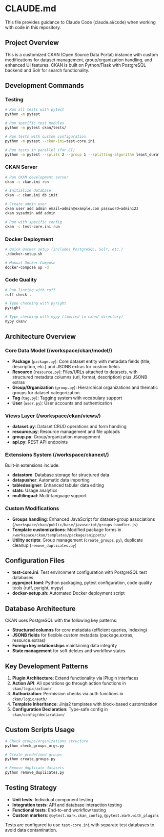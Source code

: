 # CLAUDE.md

This file provides guidance to Claude Code (claude.ai/code) when working with code in this repository.

## Project Overview

This is a customized CKAN (Open Source Data Portal) instance with custom modifications for dataset management, group/organization handling, and enhanced UI features. CKAN is built on Python/Flask with PostgreSQL backend and Solr for search functionality.

## Development Commands

### Testing
```bash
# Run all tests with pytest
python -m pytest

# Run specific test modules
python -m pytest ckan/tests/

# Run tests with custom configuration
python -m pytest --ckan-ini=test-core.ini

# Run tests in parallel (for CI)
python -m pytest --splits 2 --group 1 --splitting-algorithm least_duration
```

### CKAN Server
```bash
# Run CKAN development server
ckan -c ckan.ini run

# Initialize database
ckan -c ckan.ini db init

# Create admin user
ckan user add admin email=admin@example.com password=admin123
ckan sysadmin add admin

# Run with specific config
ckan -c test-core.ini run
```

### Docker Deployment
```bash
# Quick Docker setup (includes PostgreSQL, Solr, etc.)
./docker-setup.sh

# Manual Docker Compose
docker-compose up -d
```

### Code Quality
```bash
# Run linting with ruff
ruff check .

# Type checking with pyright
pyright

# Type checking with mypy (limited to ckan/ directory)
mypy ckan/
```

## Architecture Overview

### Core Data Model (/workspace/ckan/model/)
- **Package** (`package.py`): Core dataset entity with metadata fields (title, description, etc.) and JSONB extras for custom fields
- **Resource** (`resource.py`): Files/URLs attached to datasets, with structured metadata columns (url, format, description) plus JSONB extras
- **Group/Organization** (`group.py`): Hierarchical organizations and thematic groups for dataset categorization
- **Tag** (`tag.py`): Tagging system with vocabulary support
- **User** (`user.py`): User accounts and authentication

### Views Layer (/workspace/ckan/views/)
- **dataset.py**: Dataset CRUD operations and form handling
- **resource.py**: Resource management and file uploads
- **group.py**: Group/organization management
- **api.py**: REST API endpoints

### Extensions System (/workspace/ckanext/)
Built-in extensions include:
- **datastore**: Database storage for structured data
- **datapusher**: Automatic data importing
- **tabledesigner**: Enhanced tabular data editing
- **stats**: Usage analytics
- **multilingual**: Multi-language support

### Custom Modifications
- **Groups handling**: Enhanced JavaScript for dataset-group associations (`/workspace/ckan/public/base/javascript/groups-handler.js`)
- **Template customizations**: Modified package forms in `/workspace/ckan/templates/package/snippets/`
- **Utility scripts**: Group management (`create_groups.py`), duplicate cleanup (`remove_duplicates.py`)

## Configuration Files

- **test-core.ini**: Test environment configuration with PostgreSQL test databases
- **pyproject.toml**: Python packaging, pytest configuration, code quality tools (ruff, pyright, mypy)
- **docker-setup.sh**: Automated Docker deployment script

## Database Architecture

CKAN uses PostgreSQL with the following key patterns:
- **Structured columns** for core metadata (efficient queries, indexing)
- **JSONB fields** for flexible custom metadata (package.extras, resource.extras)
- **Foreign key relationships** maintaining data integrity
- **State management** for soft deletes and workflow states

## Key Development Patterns

1. **Plugin Architecture**: Extend functionality via IPlugin interfaces
2. **Action API**: All operations go through action functions in `ckan/logic/action/`
3. **Authorization**: Permission checks via auth functions in `ckan/logic/auth/`
4. **Template Inheritance**: Jinja2 templates with block-based customization
5. **Configuration Declaration**: Type-safe config in `ckan/config/declaration/`

## Custom Scripts Usage

```bash
# Check groups/organizations structure
python check_groups_orgs.py

# Create predefined groups
python create_groups.py

# Remove duplicate datasets
python remove_duplicates.py
```

## Testing Strategy

- **Unit tests**: Individual component testing
- **Integration tests**: API and database interaction testing
- **Functional tests**: End-to-end workflow testing
- **Custom markers**: `@pytest.mark.ckan_config`, `@pytest.mark.with_plugins`

Tests are configured to use `test-core.ini` with separate test databases to avoid data contamination.